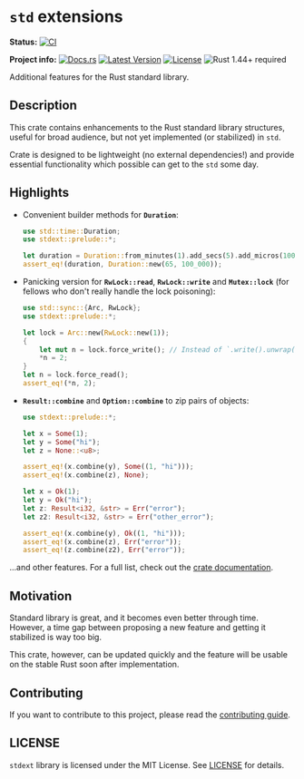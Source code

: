 # `std` extensions

**Status:**
[![CI](https://github.com/popzxc/stdext-rs/workflows/CI/badge.svg)](https://github.com/popzxc/stdext-rs/actions)

**Project info:**
[![Docs.rs](https://docs.rs/stdext/badge.svg)](https://docs.rs/stdext)
[![Latest Version](http://meritbadge.herokuapp.com/stdext)](https://crates.io/crates/stdext)
[![License](https://img.shields.io/github/license/popzxc/stdext-rs.svg)](https://github.com/popzxc/stdext-rs)
![Rust 1.44+ required](https://img.shields.io/badge/rust-1.44+-blue.svg?label=Rust)

Additional features for the Rust standard library.

## Description

This crate contains enhancements to the Rust standard library structures, useful for
broad audience, but not yet implemented (or stabilized) in `std`.

Crate is designed to be lightweight (no external dependencies!) and provide essential
functionality which possible can get to the `std` some day.

## Highlights

- Convenient builder methods for **`Duration`**:
  
  ```rust
  use std::time::Duration;
  use stdext::prelude::*;

  let duration = Duration::from_minutes(1).add_secs(5).add_micros(100);
  assert_eq!(duration, Duration::new(65, 100_000));
  ```

- Panicking version for **`RwLock::read`**, **`RwLock::write`** and **`Mutex::lock`** (for
  fellows who don't really handle the lock poisoning):

  ```rust
  use std::sync::{Arc, RwLock};
  use stdext::prelude::*;
  
  let lock = Arc::new(RwLock::new(1));
  {
      let mut n = lock.force_write(); // Instead of `.write().unwrap()`.
      *n = 2;
  }
  let n = lock.force_read();
  assert_eq!(*n, 2);
  ```
  
- **`Result::combine`** and **`Option::combine`** to zip pairs of objects:
  
  ```rust
  use stdext::prelude::*;
  
  let x = Some(1);
  let y = Some("hi");
  let z = None::<u8>;
  
  assert_eq!(x.combine(y), Some((1, "hi")));
  assert_eq!(x.combine(z), None);

  let x = Ok(1);
  let y = Ok("hi");
  let z: Result<i32, &str> = Err("error");
  let z2: Result<i32, &str> = Err("other_error");

  assert_eq!(x.combine(y), Ok((1, "hi")));
  assert_eq!(x.combine(z), Err("error"));
  assert_eq!(z.combine(z2), Err("error"));
  ```

...and other features. For a full list, check out the [crate documentation](https://docs.rs/stdext/).

## Motivation

Standard library is great, and it becomes even better through time. However, a time gap between proposing
a new feature and getting it stabilized is way too big.

This crate, however, can be updated quickly and the feature will be usable on the stable Rust soon after
implementation.

## Contributing

If you want to contribute to this project, please read the [contributing guide](CONTRIBUTING.md).

## LICENSE

`stdext` library is licensed under the MIT License. See [LICENSE](LICENSE) for details.
